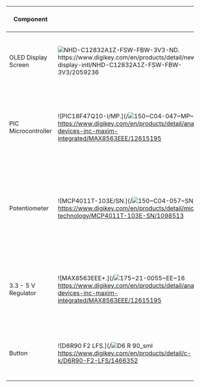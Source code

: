 
| Component |  | Voltage Range (V) | Max Current (mA) | Pros | Cons |
| ---------- | ----------- | ------ | ------------------------------ | ------- | ------- |
| OLED Display Screen |![NHD-C12832A1Z-FSW-FBW-3V3-ND.](![MFG_NHD-C12832A1Z-FSW-FBW-3V3]([https://github.com/user-attachments/assets/cd7eb6ce-0679-4ae2-a178-05703a275109](https://raw.githubusercontent.com/ajdoole/ajdoole.github.io/refs/heads/main/OLED1.jpg)))  https://www.digikey.com/en/products/detail/newhaven-display-intl/NHD-C12832A1Z-FSW-FBW-3V3/2059236 | 2.7 - 3.3 | 100 | <ul><li>Inexpensive </li><li>PSOC Compatable</li><li>Visually clear</li><li>Larger Screen  |<ul><li> Smaller voltage input </li><li>Limited display options  |
| PIC Microcontroller | ![PIC18F47Q10-I/MP.](/![150~C04-047~MP~40](https://github.com/user-attachments/assets/3af3f4a4-dec5-4eca-b5ae-b35ef0282502) https://www.digikey.com/en/products/detail/analog-devices-inc-maxim-integrated/MAX8563EEE/12615195 | 1.8 - 5.5 | 5.8 | <ul><li>16-bit pipeline </li><li>PSOC Compatable</li><li>UART</li><li>SPI/I2C Support  |<ul><li> Limited RAM </li><li>Limited processing power </li><li>Small Flash Memory |
| Potentiometer |  ![MCP4011T-103E/SN.](/![150~C04-057~SN,OA~8](https://github.com/user-attachments/assets/bc79ddbf-6744-43f6-b6dd-7f13cf4799a3) https://www.digikey.com/en/products/detail/microchip-technology/MCP4011T-103E-SN/1098513 | 1.8 - 5.5 | 2.5 | <ul><li>I2C Interface </li><li>SOT-23 Compact package</li><li>Digital Control</li><li>Wide Resistance Range ~10Kohm  |<ul><li> I2C Complexity </li><li>Limited Resolution </li><li>5.5V supply |
| 3.3 - 5 V Regulator |  ![MAX8563EEE+.](/![175~21-0055~EE~16](https://github.com/user-attachments/assets/85d63ddf-a8a7-4c06-8473-265e24f89ef8) https://www.digikey.com/en/products/detail/analog-devices-inc-maxim-integrated/MAX8563EEE/12615195 | 5 | 100 | <ul><li>DC-DC step down </li><li>Adjustable Voltage output</li><li>2.2MHz Switching Frequency |<ul><li> Limited Output Current </li><li>Requires external inductor |
| Button |  ![D6R90 F2 LFS.](/![D6 R 90_sml](https://github.com/user-attachments/assets/42778357-858b-40ed-8ae8-fab6e264a9e7) https://www.digikey.com/en/products/detail/c-k/D6R90-F2-LFS/1466352 | 3 | 100 | <ul><li>Universal compatability </li><li>Compact </li><li>UART</li><li>Long lifespan  |</li><li>Limited current handling </li><li>Quantity depends on overall functionality |



